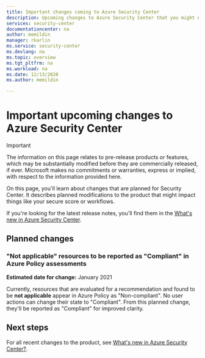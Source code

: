 ```yaml
---
title: Important changes coming to Azure Security Center
description: Upcoming changes to Azure Security Center that you might need to be aware of and for which you might need to plan 
services: security-center
documentationcenter: na
author: memildin
manager: rkarlin
ms.service: security-center
ms.devlang: na
ms.topic: overview
ms.tgt_pltfrm: na
ms.workload: na
ms.date: 12/13/2020
ms.author: memildin

---
```


# Important upcoming changes to Azure Security Center

> [!IMPORTANT]
> The information on this page relates to pre-release products or features, which may be substantially modified before they are commercially released, if ever. Microsoft makes no commitments or warranties, express or implied, with respect to the information provided here.

On this page, you'll learn about changes that are planned for Security Center. It describes planned modifications to the product that might impact things like your secure score or workflows.

If you're looking for the latest release notes, you'll find them in the [What's new in Azure Security Center](release-notes.md).


## Planned changes

### "Not applicable" resources to be reported as "Compliant" in Azure Policy assessments

**Estimated date for change:** January 2021

Currently, resources that are evaluated for a recommendation and found to be **not applicable** appear in Azure Policy as "Non-compliant". No user actions can change their state to "Compliant". From this planned change, they'll be reported as "Compliant" for improved clarity.


## Next steps

For all recent changes to the product, see [What's new in Azure Security Center?](release-notes.md).